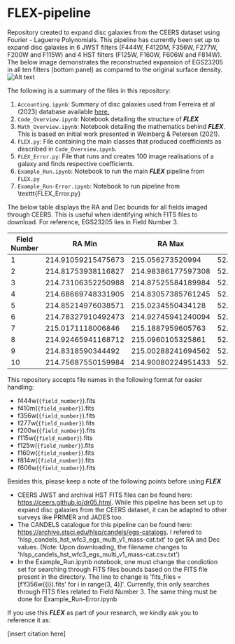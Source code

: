 # FLEX-pipeline

Repository created to expand disc galaxies from the CEERS dataset using Fourier - Laguerre Polynomials. This pipeline has currently been set up to expand disc galaxies in 6 JWST filters (F444W, F4120M, F356W, F277W, F200W and F115W) and 4 HST filters (F125W, F160W, F606W and F814W). The below image demonstrates the reconstructed expansion of EGS23205 in all ten filters (bottom panel) as compared to the original surface density. 
![Alt text](Paper_Grid.png)

The following is a summary of the files in this repository:

1. `Accounting.ipynb`: Summary of disc galaxies used from Ferreira et al (2023) database available [here.](https://github.com/astroferreira/CEERS_EPOCHS_MORPHO/tree/main)
2. `Code_Overview.ipynb`: Notebook detailing the structure of ***FLEX***
3. `Math_Overview.ipynb`: Notebook detailing the mathematics behind ***FLEX***. This is based on initial work presented in Weinberg & Petersen (2021).
4. `FLEX.py`: File containing the main classes that produced coefficients as described in `Code_Overview.ipynb`. 
5. `FLEX_Error.py`: File that runs and creates 100 image realisations of a galaxy and finds respective coefficients. 
6. `Example_Run.ipynb`: Notebook to run the main ***FLEX*** pipeline from `FLEX.py`
7. `Example_Run-Error.ipynb`: Notebook to run pipeline from \texttt{FLEX_Error.py}

The below table displays the RA and Dec bounds for all fields imaged through CEERS. This is useful when identifying which FITS files to download. For reference, EGS23205 lies in Field Number 3. 

| Field Number | RA Min             | RA Max            | Dec Min            | Dec Max            |
|--------------|--------------------|-------------------|--------------------|--------------------|
|      1       | 214.91059215475673 | 215.056273520994  | 52.93102145859292  | 53.02419052250401  |
|      2       | 214.81753938116827 | 214.98386177597308| 52.85612163208139  | 52.960766480428575 |
|      3       | 214.73106352250988 | 214.87525584189984| 52.80452870656189  | 52.897129917558054 |
|      4       | 214.68669748331905 | 214.83057385761245| 52.72184280085484  | 52.81446001663214  |
|      5       | 214.85214976038571 | 215.0234550434128 | 52.8417542533767   | 52.94983314050119  |
|      6       | 214.78327910492473 | 214.92745941240094| 52.786128133664604 | 52.878710410117094 |
|      7       | 215.0171118006846  | 215.1887959605763 | 52.90148470657302  | 53.00951454702593  |
|      8       | 214.92465941168712 | 215.0960105325861 | 52.83745618649953  | 52.94551386733736  |
|      9       | 214.8318590344492  | 215.00288241694562| 52.77475611977953  | 52.88284114363774  |
|      10      | 214.75687550159984 | 214.90080224951433| 52.717112379883616 | 52.80970419115057  |

This repository accepts file names in the following format for easier handling:

- f444w(`{field_number}`).fits
- f410m(`{field_number}`).fits
- f356w(`{field_number}`).fits
- f277w(`{field_number}`).fits
- f200w(`{field_number}`).fits
- f115w(`{field_number}`).fits
- f125w(`{field_number}`).fits
- f160w(`{field_number}`).fits
- f814w(`{field_number}`).fits
- f606w(`{field_number}`).fits

Besides this, please keep a note of the following points before using ***FLEX***

- CEERS JWST and archival HST FITS files can be found here: https://ceers.github.io/dr05.html. While this pipeline has been set up to expand disc galaxies from the CEERS dataset, it can be adapted to other surveys like PRIMER and JADES too. 
- The CANDELS catalogue for this pipeline can be found here: https://archive.stsci.edu/hlsp/candels/egs-catalogs. I refered to 'hlsp_candels_hst_wfc3_egs_multi_v1_mass-cat.txt' to get RA and Dec values. (Note: Upon downloading, the filename changes to 'hlsp_candels_hst_wfc3_egs_multi_v1_mass-cat.csv.txt')
- In the Example_Run.ipynb notebook, one must change the condiotion set for searching through FITS files bounds based on the FITS file present in the directory. The line to change is 'fits_files = [f'f356w({i}).fits' for i in range(3, 4)]'. Currently, this only searches through FITS files related to Field Number 3. The same thing must be done for Example_Run-Error.ipynb

If you use this ***FLEX*** as part of your research, we kindly ask you to reference it as:

[insert citation here]